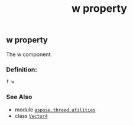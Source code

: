 ﻿---
title: w property
second_title: Aspose.3D for Python via .NET API References
description: 
type: docs
weight: 50
url: /python-net/aspose.threed.utilities/vector4/w/
is_root: false
---

## w property


The w component.
### Definition:
```python
f w 
```

### See Also
* module [`aspose.threed.utilities`](../../)
* class [`Vector4`](/3d/python-net/aspose.threed.utilities/vector4)
